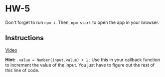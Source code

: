 # HW-5

Don't forget to run `npm i`. Then, `npm start` to open the app in your browser.

## Instructions

[Video](https://www.loom.com/share/14494c9160a44668a6260b38bfea2be8)

**Hint:** `.value = Number(input.value) + 1;` Use this in your callback function to increment the value of the input. You just have to figure out the rest of this line of code.
